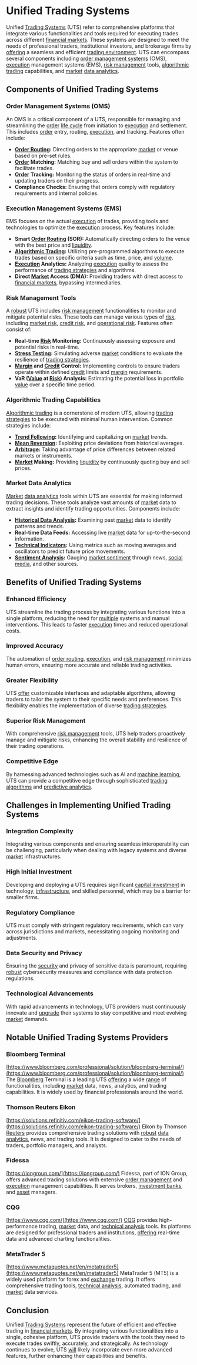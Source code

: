 # Unified Trading Systems

Unified [Trading Systems](../t/trading_systems.md) (UTS) refer to comprehensive platforms that integrate various functionalities and tools required for executing trades across different [financial markets](../f/financial_market.md). These systems are designed to meet the needs of professional traders, institutional investors, and brokerage firms by [offering](../o/offering.md) a seamless and efficient [trading environment](../t/trading_environment.md). UTS can encompass several components including [order management systems](../o/order_management_systems.md) (OMS), [execution](../e/execution.md) management systems (EMS), [risk management](../r/risk_management.md) tools, [algorithmic trading](../a/algorithmic_trading.md) capabilities, and [market](../m/market.md) [data analytics](../d/data_analytics.md).

## Components of Unified Trading Systems

### Order Management Systems (OMS)
An OMS is a critical component of a UTS, responsible for managing and streamlining the [order](../o/order.md) [life cycle](../l/life_cycle.md) from initiation to [execution](../e/execution.md) and settlement. This includes [order](../o/order.md) entry, routing, [execution](../e/execution.md), and tracking. Features often include:

- **[Order Routing](../o/order_routing.md):** Directing orders to the appropriate [market](../m/market.md) or venue based on pre-set rules.
- **[Order](../o/order.md) Matching:** Matching buy and sell orders within the system to facilitate trades.
- **[Order](../o/order.md) Tracking:** Monitoring the status of orders in real-time and updating traders on their progress.
- **Compliance Checks:** Ensuring that orders comply with regulatory requirements and internal policies.

### Execution Management Systems (EMS)
EMS focuses on the actual [execution](../e/execution.md) of trades, providing tools and technologies to optimize the [execution](../e/execution.md) process. Key features include:

- **Smart [Order Routing](../o/order_routing.md) (SOR):** Automatically directing orders to the venue with the best price and [liquidity](../l/liquidity.md).
- **[Algorithmic Trading](../a/algorithmic_trading.md):** Utilizing pre-programmed algorithms to execute trades based on specific criteria such as time, price, and [volume](../v/volume.md).
- **[Execution](../e/execution.md) Analytics:** Analyzing [execution](../e/execution.md) quality to assess the performance of [trading strategies](../t/trading_strategies.md) and algorithms.
- **Direct [Market](../m/market.md) Access (DMA):** Providing traders with direct access to [financial markets](../f/financial_market.md), bypassing intermediaries.

### Risk Management Tools
A [robust](../r/robust.md) UTS includes [risk management](../r/risk_management.md) functionalities to monitor and mitigate potential risks. These tools can manage various types of [risk](../r/risk.md), including [market risk](../m/market_risk.md), [credit risk](../c/credit_risk.md), and [operational risk](../o/operational_risk.md). Features often consist of:

- **Real-time [Risk](../r/risk.md) Monitoring:** Continuously assessing exposure and potential risks in real-time.
- **[Stress Testing](../s/stress_testing_in_trading.md):** Simulating adverse [market](../m/market.md) conditions to evaluate the resilience of [trading strategies](../t/trading_strategies.md).
- **[Margin](../m/margin.md) and [Credit](../c/credit.md) Control:** Implementing controls to ensure traders operate within defined [credit](../c/credit.md) limits and [margin](../m/margin.md) requirements.
- **VaR ([Value](../v/value.md) at [Risk](../r/risk.md)) Analysis:** Estimating the potential loss in portfolio [value](../v/value.md) over a specific time period.

### Algorithmic Trading Capabilities
[Algorithmic trading](../a/algorithmic_trading.md) is a cornerstone of modern UTS, allowing [trading strategies](../t/trading_strategies.md) to be executed with minimal human intervention. Common strategies include:

- **[Trend Following](../t/trend_following.md):** Identifying and capitalizing on [market](../m/market.md) trends.
- **[Mean Reversion](../m/mean_reversion.md):** Exploiting price deviations from historical averages.
- **[Arbitrage](../a/arbitrage.md):** Taking advantage of price differences between related markets or instruments.
- **[Market](../m/market.md) Making:** Providing [liquidity](../l/liquidity.md) by continuously quoting buy and sell prices.

### Market Data Analytics
[Market](../m/market.md) [data analytics](../d/data_analytics.md) tools within UTS are essential for making informed trading decisions. These tools analyze vast amounts of [market](../m/market.md) data to extract insights and identify trading opportunities. Components include:

- **[Historical Data Analysis](../h/historical_data_analysis.md):** Examining past [market](../m/market.md) data to identify patterns and trends.
- **Real-time Data Feeds:** Accessing live [market](../m/market.md) data for up-to-the-second information.
- **[Technical Indicators](../t/technical_indicators.md):** Using metrics such as moving averages and oscillators to predict future price movements.
- **[Sentiment Analysis](../s/sentiment_analysis.md):** Gauging [market sentiment](../m/market_sentiment.md) through news, [social media](../s/social_media.md), and other sources.

## Benefits of Unified Trading Systems

### Enhanced Efficiency
UTS streamline the trading process by integrating various functions into a single platform, reducing the need for [multiple](../m/multiple.md) systems and manual interventions. This leads to faster [execution](../e/execution.md) times and reduced operational costs.

### Improved Accuracy
The automation of [order routing](../o/order_routing.md), [execution](../e/execution.md), and [risk management](../r/risk_management.md) minimizes human errors, ensuring more accurate and reliable trading activities.

### Greater Flexibility
UTS [offer](../o/offer.md) customizable interfaces and adaptable algorithms, allowing traders to tailor the system to their specific needs and preferences. This flexibility enables the implementation of diverse [trading strategies](../t/trading_strategies.md).

### Superior Risk Management
With comprehensive [risk management](../r/risk_management.md) tools, UTS help traders proactively manage and mitigate risks, enhancing the overall stability and resilience of their trading operations.

### Competitive Edge
By harnessing advanced technologies such as AI and [machine learning](../m/machine_learning.md), UTS can provide a competitive edge through sophisticated [trading algorithms](../t/trading_algorithms.md) and [predictive analytics](../p/predictive_analytics.md).

## Challenges in Implementing Unified Trading Systems

### Integration Complexity
Integrating various components and ensuring seamless interoperability can be challenging, particularly when dealing with legacy systems and diverse [market](../m/market.md) infrastructures.

### High Initial Investment
Developing and deploying a UTS requires significant [capital investment](../c/capital_investment.md) in technology, [infrastructure](../i/infrastructure.md), and skilled personnel, which may be a barrier for smaller firms.

### Regulatory Compliance
UTS must comply with stringent regulatory requirements, which can vary across jurisdictions and markets, necessitating ongoing monitoring and adjustments.

### Data Security and Privacy
Ensuring the [security](../s/security.md) and privacy of sensitive data is paramount, requiring [robust](../r/robust.md) cybersecurity measures and compliance with data protection regulations.

### Technological Advancements
With rapid advancements in technology, UTS providers must continuously innovate and [upgrade](../u/upgrade.md) their systems to stay competitive and meet evolving [market](../m/market.md) demands.

## Notable Unified Trading Systems Providers

### Bloomberg Terminal
[https://www.bloomberg.com/professional/solution/bloomberg-terminal/](https://www.bloomberg.com/professional/solution/bloomberg-terminal/)
The [Bloomberg](../b/bloomberg.md) Terminal is a leading UTS [offering](../o/offering.md) a wide [range](../r/range.md) of functionalities, including [market](../m/market.md) data, news, analytics, and trading capabilities. It is widely used by financial professionals around the world.

### Thomson Reuters Eikon
[https://solutions.refinitiv.com/eikon-trading-software/](https://solutions.refinitiv.com/eikon-trading-software/)
Eikon by Thomson [Reuters](../r/reuters.md) provides comprehensive trading solutions with [robust](../r/robust.md) [data analytics](../d/data_analytics.md), news, and trading tools. It is designed to cater to the needs of traders, portfolio managers, and analysts.

### Fidessa
[https://iongroup.com/](https://iongroup.com/)
Fidessa, part of ION Group, offers advanced trading solutions with extensive [order management](../o/order_management_in_trading.md) and [execution](../e/execution.md) management capabilities. It serves brokers, [investment banks](../i/investment_bank_(ib).md), and [asset](../a/asset.md) managers.

### CQG
[https://www.cqg.com/](https://www.cqg.com/)
[CQG](../c/cqg.md) provides high-performance trading, [market](../m/market.md) data, and [technical analysis](../t/technical_analysis.md) tools. Its platforms are designed for professional traders and institutions, [offering](../o/offering.md) real-time data and advanced charting functionalities.

### MetaTrader 5
[https://www.metaquotes.net/en/metatrader5](https://www.metaquotes.net/en/metatrader5)
MetaTrader 5 (MT5) is a widely used platform for forex and [exchange](../e/exchange.md) trading. It offers comprehensive trading tools, [technical analysis](../t/technical_analysis.md), automated trading, and [market](../m/market.md) data services.

## Conclusion

Unified [Trading Systems](../t/trading_systems.md) represent the future of efficient and effective trading in [financial markets](../f/financial_market.md). By integrating various functionalities into a single, cohesive platform, UTS provide traders with the tools they need to execute trades swiftly, accurately, and strategically. As technology continues to evolve, UTS [will](../w/will.md) likely incorporate even more advanced features, further enhancing their capabilities and benefits.
